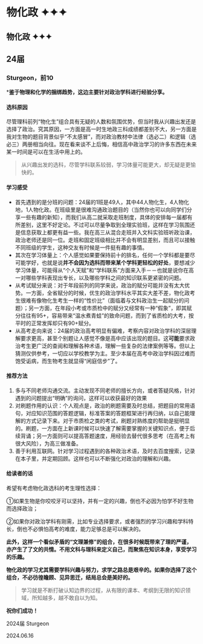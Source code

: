# 物化政 ✦✦✦

## 物化政 ✦✦✦

## 24届

### Sturgeon，前10

\***鉴于物理和化学的捆绑趋势，这边主要针对政治学科进行经验分享。**

#### 选科原因

尽管理科前列“物化生”组合具有无疑的人数和氛围优势，但当时我从兴趣出发还是选择了政治。究其原因，一方面是高一时生地政三科成绩都差别不大，另一方面是我对生物的题目背景似乎“不太感冒”，而对政治教材中法律（选必二）和逻辑（选必三）两册相当向往。现在看来谈不上后悔，相信高中政治学习的许多东西在未来某一时间是可以在生活中用上的。

> 从兴趣出发的选科，尽管学科联系较弱，学习体量可能更大，却无疑是更愉快的。

#### 学习感受

* 首先遇到的是分班的问题：24届的1班是49人，其中44人物化生，4人物化地，1人物化政。在班级里是很难沟通政治题目的（当然你也可以向同学们分享一些有趣的新知），而我们从高二就采取走班制度，具体的安排每一届都有所差别，这里不好定论。不过可以尽量争取到全理实验班，这样在学习氛围还是信息获取上都更有益一些。我在高三从混合走班并入文科实验班听政治课，政治老师还是同一位。走班和固定班级相比并不会有明显差别，而且可以接触不同班级的学生，这种交友有时候是一件挺有趣的事情。
* 其次在学习体量上：个人感觉如果要保持前十的排名，任何一个学科都是要尽可能学好，也就是说**并不会因为选科而带来某个学科更轻松的好处**，要想减少学习体量，可能得从“个人天赋”和“学科联系”方面来入手－－也就是说你在高一对哪些学科表现出专长，以及哪些学科之间的知识联系更紧密的问题。
* 从考试赋分来说：对于年段前列的同学来说，政治的赋分可能并没有太大优势。一方面，全省赋分的时候，优生的政治学科水平其实大差不差，物化政考生很难有像物化生考生一样的“性价比”（面临着与文科政治生一起赋分的问题）；另一方面，在年段小考或市质检中的赋分又经常有一种“假象”，即其赋分往往有95+，容易带来“温水煮青蛙”的致命问题，而到了省质检的大考，按平时的正常发挥却只有90+赋分。
* 从高考走向来说：24届的政治高考明显有偏难，考察内容对政治学科的深层理解要求更高，甚至个别题让人感觉不像是高中应该出现的题目。这**可能**要求政治考生更广泛的查阅和理解各种术语，理解一些复杂的法律案例等等。但以上猜测仅供参考，一切应以学校教学为主。至少本届在高考中政治学科因过难而饱受诟病，而生物考生就显得“闲庭信步”了。

#### 推荐方法

1. 多与不同老师沟通交流。主动发现不同老师的擅长方向，或者答疑风格，针对遇到的问题提出“明确”的询问，这样可以收获最好的效果
2. 对刷题作用的认识：个人观点是，政治的刷题需要及时总结，把题目的常用语句，对应知识范围的答题逻辑，标准答案的答题框架进行再归纳，以自己能理解的方式记录下来。对于市质检之类的考试，刷题对熟练度的帮助是挺明显的。刷题，一方面在上新课时候可以快速了解需要掌握的关键知识点，便于后续背诵；另一方面则可以提高答题速度，用经验去替代很多思考（在高考上有很大风险），为高三做准备。
3. 善于利用互联网。针对学习过程遇到的各种政治术语，及时去百度搜索，记录在本子里，并定期回顾。这样也可以不断强化对政治的理解和兴趣。

#### 给读者的话

希望有考虑物化政选科的考生理性选择：

①如果生物是你咬咬牙可以坚持，并有一定的兴趣，倒也不必因为怕学不好生物而选择政治；

②如果你对政治学科有刚需，比如专业选择要求，或者强烈的学习兴趣和学科特长，倒也不必惧怕高考的难度，能力足够总是可以解决的。

**此外，这样一个看似矛盾的“文理兼修”的组合，在很多时候既带来了理的严谨，亦产生了了文的共情。不用文科与理科来定义自己，而聚焦在知识本身，享受学习的乐趣。**

**物化政的学习尤其需要学科兴趣与努力，求学之路总是艰辛的。如果你选择了这个组合，不必彷徨瞻顾、见异思迁，结局总会是美好的。**

> 学习就是不断打破认知边界的过程，从有限的课本、考纲到无限的知识领域，所知越多，越不敢自以为知。

**祝你们成功！**

2024届 Sturgeon

2024.06.16
